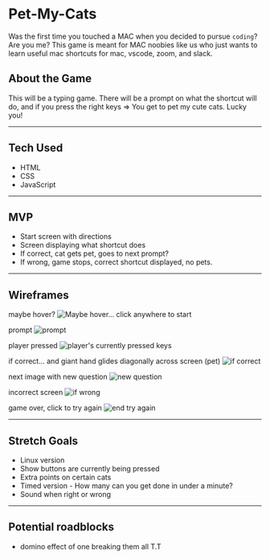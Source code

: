 # Pet-My-Cats
Was the first time you touched a MAC when you decided to pursue `coding`? Are you me?
This game is meant for MAC noobies like us who just wants to learn useful mac shortcuts for mac, vscode, zoom, and slack.



## About the Game
This will be a typing game. There will be a prompt on what the shortcut will do, and if you press the right keys => You get to pet my cute cats. Lucky you! 

***

## Tech Used
* HTML
* CSS
* JavaScript

***


## MVP 
* Start screen with directions
* Screen displaying what shortcut does
* If correct, cat gets pet, goes to next prompt?
* If wrong, game stops, correct shortcut displayed, no pets.

***

## Wireframes


maybe hover?
![Maybe hover... click anywhere to start](https://cdn.discordapp.com/attachments/829614700815319060/939021615247798322/1.png)



prompt
![prompt](https://cdn.discordapp.com/attachments/829614700815319060/939021613398130699/5.png)



player pressed
![player's currently pressed keys](https://cdn.discordapp.com/attachments/829614700815319060/939021613767217232/6.png)



if correct... and giant hand glides diagonally across screen (pet)
![if correct](https://cdn.discordapp.com/attachments/829614700815319060/939021614274707486/7.png)



next image with new question
![new question](https://cdn.discordapp.com/attachments/829614700815319060/939027436174209032/Colorful_Abstract_Pattern_and_Shapes_Hidden_Picture_Game_Fun_Presentation.png)



incorrect screen
![if wrong](https://cdn.discordapp.com/attachments/829614700815319060/939021614719336488/8.png)



game over, click to try again
![end try again](https://cdn.discordapp.com/attachments/829614700815319060/939021615042281472/9.png)
***
## Stretch Goals

* Linux version
* Show buttons are currently being pressed
* Extra points on certain cats
* Timed version - How many can you get done in under a minute?
* Sound when right or wrong

***
## Potential  roadblocks

* domino effect of one breaking them all T.T

<!-- Requirements
1. Display a game in the browser
2. Switch turns between two players, or have the user play the computer (AI or obstacles)
3. Design logic for winning & visually display which player won
4. Include separate HTML / CSS / JavaScript files
5. Stick with KISS (Keep It Simple Stupid) and DRY (Don't Repeat Yourself) principles
6. Use Javascript for DOM manipulation
7. Deploy your game online, where the rest of the world can access it**
8. Use semantic markup for HTML and CSS (adhere to best practices) -->



